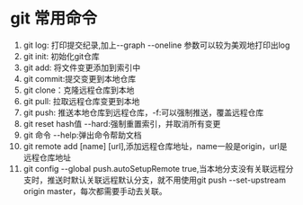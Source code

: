 # git 常用命令

  1. git log: 打印提交纪录,加上--graph --oneline 参数可以较为美观地打印出log
  2. git init: 初始化git仓库
  3. git add: 将文件变更添加到索引中
  4. git commit:提交变更到本地仓库
  5. git clone：克隆远程仓库到本地
  6. git pull: 拉取远程仓库变更到本地
  7. git push: 推送本地仓库到远程仓库，-f:可以强制推送，覆盖远程仓库
  8. git reset hash值 --hard:强制重置索引，并取消所有变更
  9. git 命令 --help:弹出命令帮助文档
  10. git remote add [name] [url],添加远程仓库地址，name一般是origin，url是远程仓库地址
  11. git config --global push.autoSetupRemote true,当本地分支没有关联远程分支时，推送时默认关联远程默认分支，就不用使用git push --set-upstream origin master，每次都需要手动去关联。
